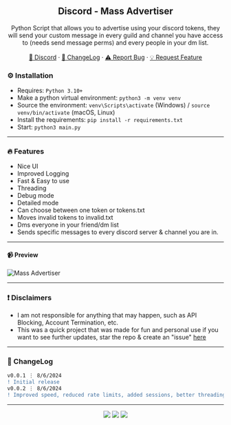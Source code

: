 <div align="center">
 
  <h2 align="center">Discord - Mass Advertiser</h2>
  <p align="center">
    Python Script that allows you to advertise using your discord tokens, they will send your custom message in every guild and channel you have access to (needs send message perms) and every people in your dm list.
    <br />
    <br />
    <a href="https://discord.cyberious.xyz">💬 Discord</a>
    ·
    <a href="https://github.com/sexfrance/Mass-Advertiser#-changelog">📜 ChangeLog</a>
    ·
    <a href="https://github.com/sexfrance/Mass-Advertiser/issues">⚠️ Report Bug</a>
    ·
    <a href="https://github.com/sexfrance/Mass-Advertiser/issues">💡 Request Feature</a>
  </p>
</div>

### ⚙️ Installation

- Requires: `Python 3.10+`
- Make a python virtual environment: `python3 -m venv venv`
- Source the environment: `venv\Scripts\activate` (Windows) / `source venv/bin/activate` (macOS, Linux)
- Install the requirements: `pip install -r requirements.txt`
- Start: `python3 main.py`

---

### 🔥 Features
- Nice UI
- Improved Logging
- Fast & Easy to use
- Threading
- Debug mode
- Detailed mode
- Can choose between one token or tokens.txt
- Moves invalid tokens to invalid.txt
- Dms everyone in your friend/dm list
- Sends specific messages to every discord server & channel you are in.

---
#### 📹 Preview

![Mass Advertiser](https://i.imgur.com/0gGLwTg.png)

---
### ❗ Disclaimers

- I am not responsible for anything that may happen, such as API Blocking, Account Termination, etc.
- This was a quick project that was made for fun and personal use if you want to see further updates, star the repo & create an "issue" [here](https://github.com/sexfrance/Mass-Advertiser/issues/)

---

### 📜 ChangeLog

```diff
v0.0.1 ⋮ 8/6/2024
! Initial release
v0.0.2 ⋮ 8/6/2024
! Improved speed, reduced rate limits, added sessions, better threading and fixed dms logic not beeing here
```

---

<p align="center">
  <img src="https://img.shields.io/github/license/sexfrance/Mass-Advertiser.svg?style=for-the-badge&labelColor=black&color=f429ff&logo=IOTA"/>
  <img src="https://img.shields.io/github/stars/sexfrance/Mass-Advertiser.svg?style=for-the-badge&labelColor=black&color=f429ff&logo=IOTA"/>
  <img src="https://img.shields.io/github/languages/top/sexfrance/Mass-Advertiser.svg?style=for-the-badge&labelColor=black&color=f429ff&logo=python"/>
</p>
